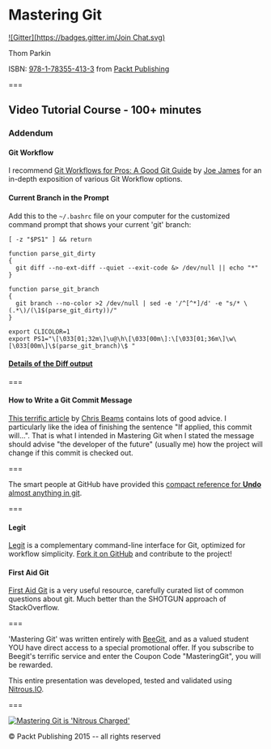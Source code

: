 Mastering Git
=============
[![Gitter](https://badges.gitter.im/Join Chat.svg)](https://gitter.im/ParkinT/mastering_git?utm_source=badge&utm_medium=badge&utm_campaign=pr-badge&utm_content=badge)

Thom Parkin

ISBN: [978-1-78355-413-3](http://goo.gl/iC43kt) from [Packt Publishing](http://www.packtpub.com/)


===

## Video Tutorial Course - 100+ minutes

### Addendum

#### Git Workflow

I recommend [Git Workflows for Pros: A Good Git Guide](http://www.toptal.com/git/git-workflows-for-pros-a-good-git-guide) by [Joe James](http://www.joejames.io/) for an in-depth exposition of various Git Workflow options.

#### Current Branch in the Prompt

Add this to the `~/.bashrc` file on your computer for the customized command prompt that shows your current 'git' branch:

```
[ -z "$PS1" ] && return

function parse_git_dirty
{
  git diff --no-ext-diff --quiet --exit-code &> /dev/null || echo "*"
}

function parse_git_branch
{
  git branch --no-color >2 /dev/null | sed -e '/^[^*]/d' -e "s/* \(.*\)/(\1$(parse_git_dirty))/"
}

export CLICOLOR=1
export PS1="\[\033[01;32m\]\u@\h\[\033[00m\]:\[\033[01;36m\]\w\[\033[00m\]\$(parse_git_branch)\$ "
```

#### [Details of the Diff output](https://github.com/ParkinT/mastering_git/wiki/Details-of-the-Diff-Output)

===

#### How to Write a Git Commit Message
[This terrific article](http://chris.beams.io/posts/git-commit/) by [Chris Beams](http://chris.beams.io/) contains lots of good advice.
I particularly like the idea of finishing the sentence "If applied, this commit will...". That is what I intended in Mastering Git when I stated the message should advise "the developer of the future" (usually me) how the project will change if this commit is checked out.

===

The smart people at GitHub have provided this [compact reference for **Undo** almost anything in git](https://github.com/blog/2019-how-to-undo-almost-anything-with-git).

===

#### Legit
[Legit](http://www.git-legit.org/) is a complementary command-line interface for Git, optimized for workflow simplicity.  [Fork it on GitHub](https://github.com/kennethreitz/legit) and contribute to the project! 

#### First Aid Git
[First Aid Git](http://ricardofilipe.com/projects/firstaidgit/) is a very useful resource, carefully curated list of common questions about git.
Much better than the SHOTGUN approach of StackOverflow.

===

'Mastering Git' was written entirely with [BeeGit](http://www.beegit.com), and as a valued student YOU have direct access to a special promotional offer.
If you subscribe to Beegit's terrific service and enter the Coupon Code "MasteringGit", you will be rewarded.

This entire presentation was developed, tested and validated using [Nitrous.IO](http://pro.nitrous.io/).

===

[![Mastering Git is 'Nitrous Charged'](https://gist.githubusercontent.com/ParkinT/22e59e6b450d4694431a/raw/d2bde10f78da6fd5b438f0cb726b09f527d48bbf/NitrousCharged.png)](https://pro.nitrous.io/)

&copy; Packt Publishing 2015 -- all rights reserved

